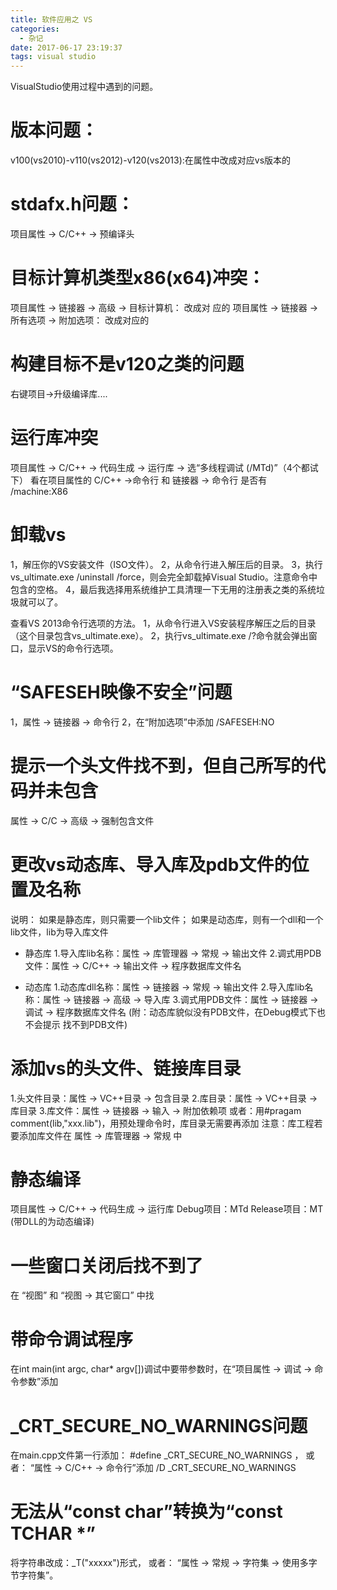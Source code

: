 ```yaml
---
title: 软件应用之 VS
categories:
  - 杂记
date: 2017-06-17 23:19:37
tags: visual studio
---
```


VisualStudio使用过程中遇到的问题。

<!-- more -->


# 版本问题：
v100(vs2010)-v110(vs2012)-v120(vs2013):在属性中改成对应vs版本的
	
# stdafx.h问题：
项目属性 -> C/C++ -> 预编译头
	
# 目标计算机类型x86(x64)冲突：
项目属性 -> 链接器 -> 高级 -> 目标计算机： 改成对 应的
项目属性 -> 链接器 -> 所有选项 -> 附加选项： 改成对应的
	
# 构建目标不是v120之类的问题
右键项目->升级编译库....

# 运行库冲突
项目属性 -> C/C++ -> 代码生成 -> 运行库 -> 选“多线程调试 (/MTd)”（4个都试下）
看在项目属性的 C/C++ ->命令行 和 链接器 -> 命令行 是否有 /machine:X86 
	
# 卸载vs
1，解压你的VS安装文件（ISO文件）。
2，从命令行进入解压后的目录。
3，执行vs_ultimate.exe /uninstall /force，则会完全卸载掉Visual Studio。注意命令中包含的空格。
4，最后我选择用系统维护工具清理一下无用的注册表之类的系统垃圾就可以了。

查看VS 2013命令行选项的方法。
1，从命令行进入VS安装程序解压之后的目录（这个目录包含vs_ultimate.exe）。
2，执行vs_ultimate.exe /?命令就会弹出窗口，显示VS的命令行选项。

# “SAFESEH映像不安全”问题
1，属性 -> 链接器 -> 命令行
2，在“附加选项”中添加  /SAFESEH:NO
	

# 提示一个头文件找不到，但自己所写的代码并未包含
属性 -> C/C -> 高级 -> 强制包含文件
	
# 更改vs动态库、导入库及pdb文件的位置及名称
说明：	如果是静态库，则只需要一个lib文件；
        如果是动态库，则有一个dll和一个lib文件，lib为导入库文件

 - 静态库
1.导入库lib名称：属性 -> 库管理器 -> 常规 -> 输出文件
2.调式用PDB文件：属性 -> C/C++ -> 输出文件 -> 程序数据库文件名
	
 - 动态库
1.动态库dll名称：属性 -> 链接器 -> 常规 -> 输出文件
2.导入库lib名称：属性 -> 链接器 -> 高级 -> 导入库
3.调式用PDB文件：属性 -> 链接器 -> 调试 -> 程序数据库文件名
(附：动态库貌似没有PDB文件，在Debug模式下也不会提示 找不到PDB文件)
	
# 添加vs的头文件、链接库目录
1.头文件目录：属性 -> VC++目录 -> 包含目录
2.库目录：属性 -> VC++目录 -> 库目录
3.库文件：属性 -> 链接器 -> 输入 -> 附加依赖项
或者：用#pragam comment(lib,"xxx.lib")，用预处理命令时，库目录无需要再添加
注意：库工程若要添加库文件在 属性 -> 库管理器 -> 常规 中

# 静态编译
项目属性 -> C/C++ -> 代码生成 -> 运行库
Debug项目：MTd
Release项目：MT
(带DLL的为动态编译)
	
# 一些窗口关闭后找不到了
在 “视图” 和 “视图 -> 其它窗口” 中找
	
# 带命令调试程序
在int main(int argc, char* argv[])调试中要带参数时，在“项目属性 -> 调试 -> 命令参数”添加
	
# _CRT_SECURE_NO_WARNINGS问题
在main.cpp文件第一行添加： #define _CRT_SECURE_NO_WARNINGS ，
或者： “属性 -> C/C++ -> 命令行”添加 /D _CRT_SECURE_NO_WARNINGS 
	
# 无法从“const char”转换为“const TCHAR *”
将字符串改成：_T("xxxxx")形式，
或者： “属性 -> 常规 -> 字符集 -> 使用多字节字符集”。
	
